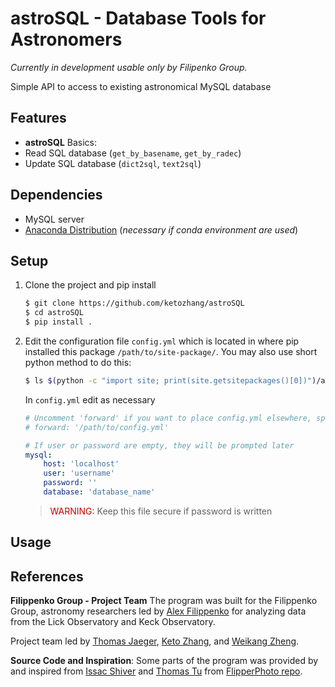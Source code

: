 # astroSQL - Database Tools for Astronomers
_Currently in development usable only by Filipenko Group._

Simple API to access to existing astronomical MySQL database

## Features
* **astroSQL** Basics:
* Read SQL database (`get_by_basename`, `get_by_radec`)
* Update SQL database (`dict2sql`, `text2sql`)

## Dependencies
* MySQL server
* [Anaconda Distribution](https://www.anaconda.com/download/) (*necessary if conda environment are used*)

## Setup

1. Clone the project and pip install

    ```sh
    $ git clone https://github.com/ketozhang/astroSQL
    $ cd astroSQL
    $ pip install .
    ```

2. Edit the configuration file `config.yml` which is located in where pip installed this package `/path/to/site-package/`. You may also use short python method to do this:

    ```bash
    $ ls $(python -c "import site; print(site.getsitepackages()[0])")/astrosql
    ```

    In `config.yml` edit as necessary

    ```yml
    # Uncomment 'forward' if you want to place config.yml elsewhere, specify the file path.
    # forward: '/path/to/config.yml'

    # If user or password are empty, they will be prompted later
    mysql:
        host: 'localhost'
        user: 'username'
        password: ''
        database: 'database_name'
    ```

    > <span style="color:rgb(200,0,0)">WARNING:</span> Keep this file secure if password is written

## Usage

## References
**Filippenko Group - Project Team**
The program was built for the Filippenko Group, astronomy researchers led by [Alex Filippenko](https://astro.berkeley.edu/faculty-profile/alex-filippenko) for analyzing data from the Lick Observatory and Keck Observatory.

Project team led by [Thomas Jaeger](https://astro.berkeley.edu/researcher-profile/3420275-thomas-de-jaeger), [Keto Zhang](https://github.com/ketozhang), and [Weikang Zheng](https://astro.berkeley.edu/researcher-profile/2358133-weikang-zheng).

**Source Code and Inspiration**:
Some parts of the program was provided by and inspired from [Issac Shiver](https://github.com/ishivvers) and [Thomas Tu](https://github.com/thomastu) from [FlipperPhoto repo](https://github.com/ketozhang/FlipperPhoto/tree/master/flipp/libs).
